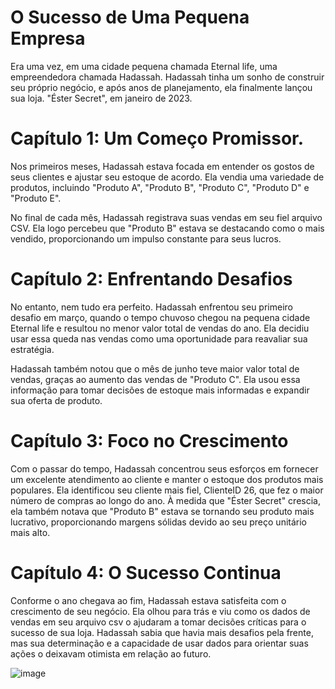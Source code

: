 # O Sucesso de Uma Pequena Empresa

Era uma vez, em uma cidade pequena chamada Eternal life, uma empreendedora chamada Hadassah. Hadassah tinha um sonho de construir seu próprio negócio, e após anos de planejamento, ela finalmente lançou sua loja. "Éster Secret", em janeiro de 2023.

# Capítulo 1: Um Começo Promissor.

Nos primeiros meses, Hadassah estava focada em entender os gostos de seus clientes e ajustar seu estoque de acordo. Ela vendia uma variedade de produtos, incluindo "Produto A", "Produto B", "Produto C", "Produto D" e "Produto E".

No final de cada mês, Hadassah registrava suas vendas em seu fiel arquivo CSV. Ela logo percebeu que "Produto B" estava se destacando como o mais vendido, proporcionando um impulso constante para seus lucros. 


# Capítulo 2: Enfrentando Desafios

No entanto, nem tudo era perfeito. Hadassah enfrentou seu primeiro desafio em março, quando o tempo chuvoso chegou na pequena cidade Eternal life e resultou no menor valor total de vendas do ano. Ela decidiu usar essa queda nas vendas como uma oportunidade para reavaliar sua estratégia.


Hadassah também notou que o mês de junho teve maior valor total de vendas, graças ao aumento das vendas de "Produto C". Ela usou essa informação para tomar decisões de estoque mais informadas e expandir sua oferta de produto.


# Capítulo 3: Foco no Crescimento

Com o passar do tempo, Hadassah concentrou seus esforços em fornecer um excelente atendimento ao cliente e manter o estoque dos produtos mais populares. Ela identificou seu cliente mais fiel, ClienteID 26, que fez o maior número de compras ao longo do ano.
À medida que "Éster Secret" crescia, ela também notava que "Produto B" estava se tornando seu produto mais lucrativo, proporcionando margens sólidas devido ao seu preço unitário mais alto.

# Capítulo 4: O Sucesso Continua

Conforme o ano chegava ao fim, Hadassah estava satisfeita com o crescimento de seu negócio. Ela olhou para trás e viu como os dados de vendas em seu arquivo csv o ajudaram a tomar decisões críticas para o sucesso de sua loja.
Hadassah sabia que havia mais desafios pela frente, mas sua determinação e a capacidade de usar dados para orientar suas ações o deixavam otimista em relação ao futuro.

![image](https://github.com/JessicaPortilio/AnaliseDeDadosCX/assets/47065396/73bd1b58-b573-476b-9a81-1e1e0606799c)

